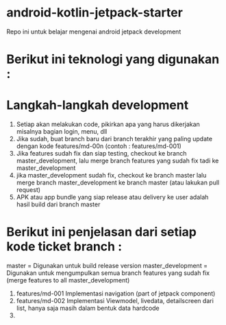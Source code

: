 # android-kotlin-jetpack-starter
Repo ini untuk belajar mengenai android jetpack development

# Berikut ini teknologi yang digunakan :

# Langkah-langkah development
1. Setiap akan melakukan code, pikirkan apa yang harus dikerjakan misalnya bagian login, menu, dll
2. Jika sudah, buat branch baru dari branch terakhir yang paling update dengan kode features/md-00n (contoh : features/md-001)
3. Jika features sudah fix dan siap testing, checkout ke branch master_development, lalu merge branch features yang sudah fix tadi ke master_development
4. jika master_development sudah fix, checkout ke branch master lalu merge branch master_development ke branch master (atau lakukan pull request)
5. APK atau app bundle yang siap release atau delivery ke user adalah hasil build dari branch master

# Berikut ini penjelasan dari setiap kode ticket branch :

master = Digunakan untuk build release version
master_development = Digunakan untuk mengumpulkan semua branch features yang sudah fix (merge features to all master_development)

1. features/md-001
   Implementasi navigation (part of jetpack component)
2. features/md-002
   Implementasi Viewmodel, livedata, detailscreen dari list, hanya saja masih dalam bentuk data hardcode
3.

